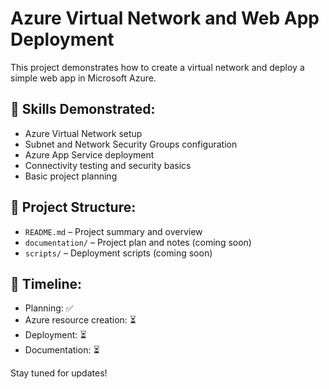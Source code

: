 # Azure Virtual Network and Web App Deployment

This project demonstrates how to create a virtual network and deploy a simple web app in Microsoft Azure.

## 🔧 Skills Demonstrated:
- Azure Virtual Network setup
- Subnet and Network Security Groups configuration
- Azure App Service deployment
- Connectivity testing and security basics
- Basic project planning

## 📂 Project Structure:
- `README.md` – Project summary and overview
- `documentation/` – Project plan and notes (coming soon)
- `scripts/` – Deployment scripts (coming soon)

## 📅 Timeline:
- Planning: ✅
- Azure resource creation: ⏳
- Deployment: ⏳
- Documentation: ⏳

Stay tuned for updates!
